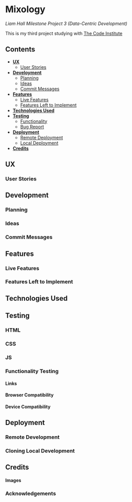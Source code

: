 # Mixology
*Liam Hall Milestone Project 3 (Data-Centric Development)*

This is my third project studying with [The Code Institute](https://codeinstitute.net/)


## Contents

-   [**UX**](#UX)
    -   [User Stories](#User-Stories)
-   [**Develoyment**](#Development)
    -   [Planning](#Planning)
    -   [Ideas](#Ideas)
    -   [Commit Messages](#Commit-Messages)
- [**Features**](#Features)
    -   [Live Features](#Live-Features)
    -   [Features Left to Implement](#Features-Left-to-Implement)
- [**Technologies Used**](#Technologies-Used)
- [**Testing**](#Testing)
    -   [Functionality](#Functionality-Testing)
    -   [Bug Report](#Bug-Report)
- [**Deployment**](#Deployment)
    -   [Remote Deployment](#GitHub-Pages-Remote-Development)
    -   [Local Deployment](#Cloning-Local-Development)
- [**Credits**](#Credits)

 
## UX

### User Stories

## Development

### Planning

### Ideas

### Commit Messages

## Features

### Live Features

### Features Left to Implement

## Technologies Used

## Testing

### **HTML**

### **CSS**

### **JS**

### **Functionality Testing**

#### **Links**

#### **Browser Compatibility**

#### **Device Compatibility**

## Deployment

### Remote Development

### Cloning Local Development

## Credits

#### Images

### Acknowledgements
